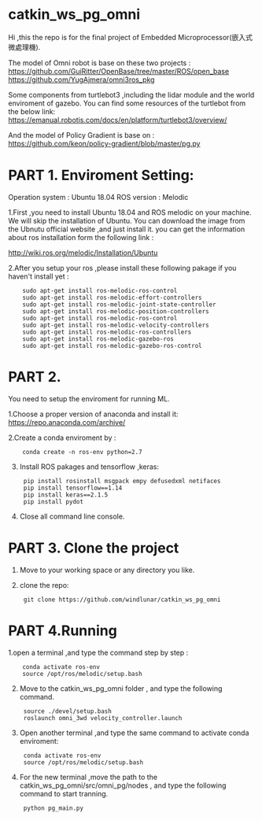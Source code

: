 # catkin_ws_pg_omni
Hi ,this the repo is for the final project of Embedded Microprocessor(嵌入式微處理機).

The model of Omni robot is base on these two projects :
https://github.com/GuiRitter/OpenBase/tree/master/ROS/open_base
https://github.com/YugAjmera/omni3ros_pkg


Some components from turtlebot3 ,including the lidar module and the world enviroment of gazebo. You can find some resources of the turtlebot from the below link:
https://emanual.robotis.com/docs/en/platform/turtlebot3/overview/


And the model of Policy Gradient is base on :
https://github.com/keon/policy-gradient/blob/master/pg.py



PART 1. Enviroment Setting:
=

Operation system : Ubuntu 18.04
ROS version : Melodic


1.First ,you need to install Ubuntu 18.04 and ROS melodic on your machine.
We will skip the installation of Ubuntu. You can download the image from the Ubnutu official website ,and just install it.
you can get the information about ros installation form the following link :


http://wiki.ros.org/melodic/Installation/Ubuntu

2.After you setup your ros ,please install these following pakage if you haven't install yet :

        sudo apt-get install ros-melodic-ros-control
        sudo apt-get install ros-melodic-effort-controllers
        sudo apt-get install ros-melodic-joint-state-controller
        sudo apt-get install ros-melodic-position-controllers
        sudo apt-get install ros-melodic-ros-control
        sudo apt-get install ros-melodic-velocity-controllers 
        sudo apt-get install ros-melodic-ros-controllers 
        sudo apt-get install ros-melodic-gazebo-ros 
        sudo apt-get install ros-melodic-gazebo-ros-control



PART 2.
=

You need to setup the enviroment for running ML.

1.Choose a proper version of anaconda and install it:
https://repo.anaconda.com/archive/

2.Create a conda enviroment by :

        conda create -n ros-env python=2.7

3. Install ROS pakages and tensorflow ,keras:

        pip install rosinstall msgpack empy defusedxml netifaces
        pip install tensorflow==1.14
        pip install keras==2.1.5
        pip install pydot

4. Close all command line console.


PART 3. Clone the project
=

1. Move to your working space or any directory you like.
2. clone the repo:

        git clone https://github.com/windlunar/catkin_ws_pg_omni



PART 4.Running
=

1.open a terminal ,and type the command step by step :

        conda activate ros-env
        source /opt/ros/melodic/setup.bash

2. Move to the catkin_ws_pg_omni folder , and type the following command.

        source ./devel/setup.bash
        roslaunch omni_3wd velocity_controller.launch

3. Open another terminal ,and type the same command to activate conda enviroment:

        conda activate ros-env
        source /opt/ros/melodic/setup.bash

4. For the new terminal ,move the path to the catkin_ws_pg_omni/src/omni_pg/nodes , and type the following command to start tranning.

        python pg_main.py
